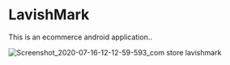 # LavishMark
This is an ecommerce android application..

![Screenshot_2020-07-16-12-12-59-593_com store lavishmark](https://user-images.githubusercontent.com/36705178/87640173-8ea18200-c703-11ea-96cc-2f8e60b57d83.png)
